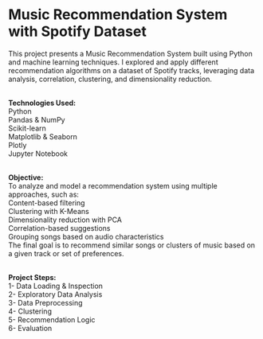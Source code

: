 # Music Recommendation System with Spotify Dataset<br>
This project presents a Music Recommendation System built using Python and machine learning techniques. I explored and apply different recommendation algorithms on a dataset of Spotify tracks, leveraging data analysis, correlation, clustering, and dimensionality reduction.<br><br>

**Technologies Used:**<br>
Python<br>
Pandas & NumPy<br>
Scikit-learn<br>
Matplotlib & Seaborn<br>
Plotly<br>
Jupyter Notebook<br><br>

**Objective:**<br>
To analyze and model a recommendation system using multiple approaches, such as:<br>
Content-based filtering<br>
Clustering with K-Means<br>
Dimensionality reduction with PCA<br>
Correlation-based suggestions<br>
Grouping songs based on audio characteristics<br>
The final goal is to recommend similar songs or clusters of music based on a given track or set of preferences.<br><br>

**Project Steps:**<br>
1- Data Loading & Inspection<br>
2- Exploratory Data Analysis<br>
3- Data Preprocessing<br>
4- Clustering<br>
5- Recommendation Logic<br>
6- Evaluation<br>
